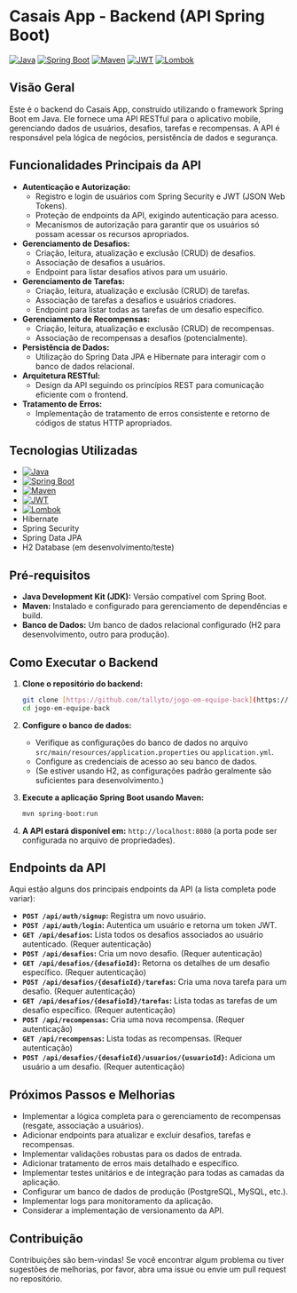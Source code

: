# Casais App - Backend (API Spring Boot)

[![Java](https://img.shields.io/badge/Java-ED8B00?style=for-the-badge&logo=openjdk&logoColor=white)](https://www.java.com/en/)
[![Spring Boot](https://img.shields.io/badge/Spring_Boot-F2F4F9?style=for-the-badge&logo=spring&logoColor=6DB33F)](https://spring.io/projects/spring-boot)
[![Maven](https://img.shields.io/badge/Apache_Maven-C60E0D?style=for-the-badge&logo=apache-maven&logoColor=white)](https://maven.apache.org/)
[![JWT](https://img.shields.io/badge/JWT-black?style=for-the-badge&logo=json-web-tokens&logoColor=white)](https://jwt.io/)
[![Lombok](https://img.shields.io/badge/Lombok-8DB634?style=for-the-badge&logo=lombok&logoColor=white)](https://projectlombok.org/)

## Visão Geral

Este é o backend do Casais App, construído utilizando o framework Spring Boot em Java. Ele fornece uma API RESTful para o aplicativo mobile, gerenciando dados de usuários, desafios, tarefas e recompensas. A API é responsável pela lógica de negócios, persistência de dados e segurança.

## Funcionalidades Principais da API

* **Autenticação e Autorização:**
    * Registro e login de usuários com Spring Security e JWT (JSON Web Tokens).
    * Proteção de endpoints da API, exigindo autenticação para acesso.
    * Mecanismos de autorização para garantir que os usuários só possam acessar os recursos apropriados.
* **Gerenciamento de Desafios:**
    * Criação, leitura, atualização e exclusão (CRUD) de desafios.
    * Associação de desafios a usuários.
    * Endpoint para listar desafios ativos para um usuário.
* **Gerenciamento de Tarefas:**
    * Criação, leitura, atualização e exclusão (CRUD) de tarefas.
    * Associação de tarefas a desafios e usuários criadores.
    * Endpoint para listar todas as tarefas de um desafio específico.
* **Gerenciamento de Recompensas:**
    * Criação, leitura, atualização e exclusão (CRUD) de recompensas.
    * Associação de recompensas a desafios (potencialmente).
* **Persistência de Dados:**
    * Utilização do Spring Data JPA e Hibernate para interagir com o banco de dados relacional.
* **Arquitetura RESTful:**
    * Design da API seguindo os princípios REST para comunicação eficiente com o frontend.
* **Tratamento de Erros:**
    * Implementação de tratamento de erros consistente e retorno de códigos de status HTTP apropriados.

## Tecnologias Utilizadas

* [![Java](https://img.shields.io/badge/Java-ED8B00?style=flat-square&logo=openjdk&logoColor=white)](https://www.java.com/en/)
* [![Spring Boot](https://img.shields.io/badge/Spring_Boot-F2F4F9?style=flat-square&logo=spring&logoColor=6DB33F)](https://spring.io/projects/spring-boot)
* [![Maven](https://img.shields.io/badge/Apache_Maven-C60E0D?style=flat-square&logo=apache-maven&logoColor=white)](https://maven.apache.org/)
* [![JWT](https://img.shields.io/badge/JWT-black?style=flat-square&logo=json-web-tokens&logoColor=white)](https://jwt.io/)
* [![Lombok](https://img.shields.io/badge/Lombok-8DB634?style=flat-square&logo=lombok&logoColor=white)](https://projectlombok.org/)
* Hibernate
* Spring Security
* Spring Data JPA
* H2 Database (em desenvolvimento/teste)

## Pré-requisitos

* **Java Development Kit (JDK):** Versão compatível com Spring Boot.
* **Maven:** Instalado e configurado para gerenciamento de dependências e build.
* **Banco de Dados:** Um banco de dados relacional configurado (H2 para desenvolvimento, outro para produção).

## Como Executar o Backend

1.  **Clone o repositório do backend:**
    ```bash
    git clone [https://github.com/tallyto/jogo-em-equipe-back](https://github.com/tallyto/jogo-em-equipe-back)
    cd jogo-em-equipe-back
    ```

2.  **Configure o banco de dados:**
    * Verifique as configurações do banco de dados no arquivo `src/main/resources/application.properties` ou `application.yml`.
    * Configure as credenciais de acesso ao seu banco de dados.
    * (Se estiver usando H2, as configurações padrão geralmente são suficientes para desenvolvimento.)

3.  **Execute a aplicação Spring Boot usando Maven:**
    ```bash
    mvn spring-boot:run
    ```

4.  **A API estará disponível em:** `http://localhost:8080` (a porta pode ser configurada no arquivo de propriedades).

## Endpoints da API

Aqui estão alguns dos principais endpoints da API (a lista completa pode variar):

* **`POST /api/auth/signup`:** Registra um novo usuário.
* **`POST /api/auth/login`:** Autentica um usuário e retorna um token JWT.
* **`GET /api/desafios`:** Lista todos os desafios associados ao usuário autenticado. (Requer autenticação)
* **`POST /api/desafios`:** Cria um novo desafio. (Requer autenticação)
* **`GET /api/desafios/{desafioId}`:** Retorna os detalhes de um desafio específico. (Requer autenticação)
* **`POST /api/desafios/{desafioId}/tarefas`:** Cria uma nova tarefa para um desafio. (Requer autenticação)
* **`GET /api/desafios/{desafioId}/tarefas`:** Lista todas as tarefas de um desafio específico. (Requer autenticação)
* **`POST /api/recompensas`:** Cria uma nova recompensa. (Requer autenticação)
* **`GET /api/recompensas`:** Lista todas as recompensas. (Requer autenticação)
* **`POST /api/desafios/{desafioId}/usuarios/{usuarioId}`:** Adiciona um usuário a um desafio. (Requer autenticação)


## Próximos Passos e Melhorias

* Implementar a lógica completa para o gerenciamento de recompensas (resgate, associação a usuários).
* Adicionar endpoints para atualizar e excluir desafios, tarefas e recompensas.
* Implementar validações robustas para os dados de entrada.
* Adicionar tratamento de erros mais detalhado e específico.
* Implementar testes unitários e de integração para todas as camadas da aplicação.
* Configurar um banco de dados de produção (PostgreSQL, MySQL, etc.).
* Implementar logs para monitoramento da aplicação.
* Considerar a implementação de versionamento da API.

## Contribuição

Contribuições são bem-vindas! Se você encontrar algum problema ou tiver sugestões de melhorias, por favor, abra uma issue ou envie um pull request no repositório.
